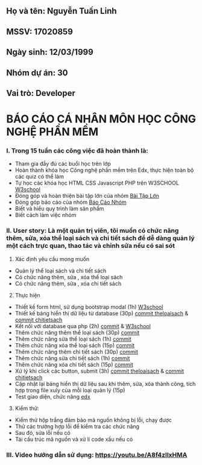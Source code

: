 ## Họ và tên: Nguyễn Tuấn Linh
## MSSV: 17020859
## Ngày sinh: 12/03/1999
## Nhóm dự án: 30
## Vai trò: Developer
# BÁO CÁO CÁ NHÂN MÔN HỌC CÔNG NGHỆ PHẦN MỀM
### I. Trong 15 tuần các công việc đã hoàn thành là:<br>
- Tham gia đầy đủ các buổi học trên lớp<br>
- Hoàn thành khóa học Công nghệ phần mềm trên Edx, thực hiện toàn bộ các quiz có thể làm<br>
- Tự học các khóa học HTML CSS Javascript PHP trên W3SCHOOL <a href="https://www.w3schools.com/">W3school</a><br>
- Đóng góp và hoàn thiện bài tập lớn của nhóm <a href="https://github.com/phuctd99/INT2208-8-2019">Bài Tập Lớn</a><br>
- Đóng góp báo cáo của nhóm <a href="https://docs.google.com/document/d/1ulHy8mqjWeYp0Nho_qiHYMxCGb5hvM7sHmgFqw_CxSs/edit?usp=sharing&fbclid=IwAR3uuNIxH_WjXkaXxtfPU-6Ml7LcS0Ux8DuJ0L9BdU88uctF2va73qGVymQ">Báo Cáo Nhóm</a><br>
- Biết và hiểu quy trình làm sản phẩm<br>
- Biết cách làm việc nhóm

### II. User story: Là một quản trị viên, tôi muốn có chức năng thêm, sửa, xóa thể loại sách và chi tiết sách để dễ dàng quản lý một cách trực quan, thao tác và chỉnh sửa nếu có sai sót 
1. Xác định yêu cầu mong muốn
- Quản lý thể loại sách và chi tiết sách
- Có chức năng thêm, sửa , xóa thể loại sách
- Có chức năng thêm, sửa , xóa chi tiết sách
2. Thực hiện
- Thiết kế form html, sử dụng bootstrap modal (1h) <a href="https://www.w3schools.com/bootstrap/bootstrap_modal.asp">W3school</a>
- Thiết kế bảng hiển thị dữ liệu từ database (30p) <a href="https://github.com/phuctd99/INT2208-8-2019/blob/master/NguyenTuanLinh/Booksparadise%20admin/modules/theloaisach/lietke.php">commit theloaisach</a> & <a href="https://github.com/phuctd99/INT2208-8-2019/blob/master/NguyenTuanLinh/Booksparadise%20admin/modules/chitietsach/lietke.php">commit chitietsach</a>
- Kết nối với database qua php (2h) <a href="https://github.com/phuctd99/INT2208-8-2019/blob/master/NguyenTuanLinh/Booksparadise%20admin/modules/config.php">commit</a> & <a href="https://www.w3schools.com/php/php_mysql_connect.asp">W3school</a>
- Thêm chức năng thêm thể loại sách (30p) <a href ="https://github.com/phuctd99/INT2208-8-2019/blob/master/NguyenTuanLinh/Booksparadise%20admin/modules/theloaisach/them.php">commit</a>
- Thêm chức năng sửa thể loại sách (1h) <a href="https://github.com/phuctd99/INT2208-8-2019/blob/master/NguyenTuanLinh/Booksparadise%20admin/modules/theloaisach/sua.php">commit</a>
- Thêm chức năng xóa thể loại sách (15p) <a href="https://github.com/phuctd99/INT2208-8-2019/blob/master/NguyenTuanLinh/Booksparadise%20admin/modules/theloaisach/xoa.php">commit</a>
- Thêm chức năng thêm chi tiết sách (30p) <a href="https://github.com/phuctd99/INT2208-8-2019/blob/master/NguyenTuanLinh/Booksparadise%20admin/modules/chitietsach/them.php">commit</a>
- Thêm chức năng sửa chi tiết sách (1h) <a href="https://github.com/phuctd99/INT2208-8-2019/blob/master/NguyenTuanLinh/Booksparadise%20admin/modules/chitietsach/sua.php">commit</a>
- Thêm chức năng xóa chi tiết sách (15p) <a href="https://github.com/phuctd99/INT2208-8-2019/blob/master/NguyenTuanLinh/Booksparadise%20admin/modules/chitietsach/xoa.php">commit</a>
- Xử lý khi click các button, submit (3h) <a href="https://github.com/phuctd99/INT2208-8-2019/blob/master/NguyenTuanLinh/Booksparadise%20admin/modules/theloaisach/xuly.php">commit theloaisach</a> & <a href="https://github.com/phuctd99/INT2208-8-2019/blob/master/NguyenTuanLinh/Booksparadise%20admin/modules/chitietsach/xuly.php">commit chitietsach</a>
- Cập nhật lại bảng hiển thị dữ liệu sau khi thêm, sửa, xóa thành công, tích hợp trong file xuly của mỗi loại quản lý (15p)
- Test giao diện, chức năng <a href="https://docs.google.com/document/d/1a4i_31R8WBUAnF91syr1FwBpKoAiTY6rEJt1xWjb74M/edit#heading=h.zhrswbsdiifd">edx</a>
3. Kiểm thử:
- Kiểm thử hộp trắng đảm bảo mã nguồn không bị lỗi, chạy được
- Thử các trường hợp lỗi để kiểm tra các chức năng
- Sau đó, sửa lỗi nếu có
- Tái cấu trúc mã nguồn và xử lí code xấu nếu có

### III. Video hướng dẫn sử dụng: https://youtu.be/A8f4zIlxHMA
